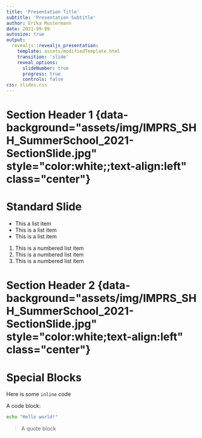 ```yaml
---
title: 'Presentation Title'
subtitle: 'Presentation Subtitle'
author: Erika Mustermann
date: 2021-99-99
autosize: true
output: 
  revealjs::revealjs_presentation:
    template: assets/modifiedTemplate.html
    transition: 'slide'
    reveal_options:
      slideNumber: true
      progress: true
      controls: false
css: slides.css
---
```


# Section Header 1 {data-background="assets/img/IMPRS_SHH_SummerSchool_2021-SectionSlide.jpg" style="color:white;;text-align:left" class="center"}
<!-- For any section title slide, you must include the custom aesthetics specified in {} -->
<!-- TODO convert the style/class etc. into a specific class? --> 


# Standard Slide 

- This a list item
- This is a list item
- This is a list item

1. This is a numbered list item
2. This is a numbered list item
3. This is a numbered list item

# Section Header 2 {data-background="assets/img/IMPRS_SHH_SummerSchool_2021-SectionSlide.jpg" style="color:white;text-align:left" class="center"}

# Special Blocks

Here is some `inline` code

A code block:

```bash
echo "Hello world!"
```

> A quote block



